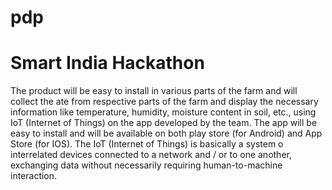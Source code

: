 # pdp
# Smart India Hackathon


The product will be easy to install in various parts of the farm and will collect the ate from respective parts of the farm and display the necessary information like temperature, humidity, moisture content in soil, etc., using IoT (Internet of Things) on the app developed by the team. The app will be easy to install and will be available on both play store (for Android) and App Store (for IOS). The IoT (Internet of Things) is basically a system o interrelated devices connected to a network and / or to one another, exchanging data without necessarily requiring human-to-machine interaction.   
